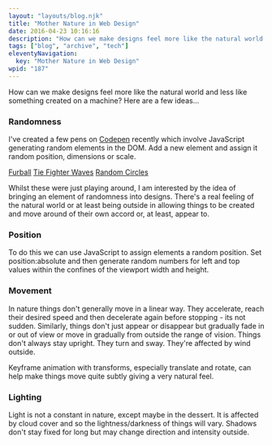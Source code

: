 ```yaml
---
layout: "layouts/blog.njk"
title: "Mother Nature in Web Design"
date: 2016-04-23 10:16:16
description: "How can we make designs feel more like the natural world and less like something created on a machine? Here are a few ideas"
tags: ["blog", "archive", "tech"]
eleventyNavigation:
  key: "Mother Nature in Web Design"
wpid: "187"
---
```


How can we make designs feel more like the natural world and less like something created on a machine? Here are a few ideas...

<h3>Randomness</h3>
I've created a few pens on <a href="https://codepen.io" target="_blank">Codepen</a> recently which involve JavaScript generating random elements in the DOM. Add a new element and assign it random position, dimensions or scale.

<a href="https://codepen.io/chris22smith/pen/GoVVPY" target="_blank">Furball</a>
<a href="https://codepen.io/chris22smith/pen/BKaWBd" target="_blank">Tie Fighter Waves</a>
<a href="https://codepen.io/chris22smith/pen/WrzVxw" target="_blank">Random Circles</a>

Whilst these were just playing around, I am interested by the idea of bringing an element of randomness into designs. There's a real feeling of the natural world or at least being outside in allowing things to be created and move around of their own accord or, at least, appear to.

<h3>Position</h3>
To do this we can use JavaScript to assign elements a random position. Set position:absolute and then generate random numbers for left and top values within the confines of the viewport width and height.
<h3>Movement</h3>
In nature things don't generally move in a linear way. They accelerate, reach their desired speed and then decelerate again before stopping - its not sudden. Similarly, things don't just appear or disappear but gradually fade in or out of view or move in gradually from outside the range of vision. Things don't always stay upright. They turn and sway. They're affected by wind outside.

Keyframe animation with transforms, especially translate and rotate, can help make things move quite subtly giving a very natural feel.

<h3>Lighting</h3>
Light is not a constant in nature, except maybe in the dessert. It is affected by cloud cover and so the lightness/darkness of things will vary. Shadows don't stay fixed for long but may change direction and intensity outside.
